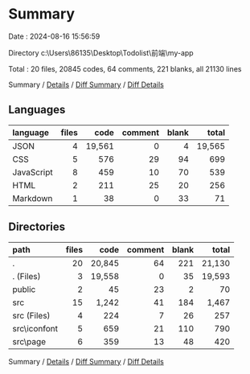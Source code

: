 # Summary

Date : 2024-08-16 15:56:59

Directory c:\\Users\\86135\\Desktop\\Todolist\\前端\\my-app

Total : 20 files,  20845 codes, 64 comments, 221 blanks, all 21130 lines

Summary / [Details](details.md) / [Diff Summary](diff.md) / [Diff Details](diff-details.md)

## Languages
| language | files | code | comment | blank | total |
| :--- | ---: | ---: | ---: | ---: | ---: |
| JSON | 4 | 19,561 | 0 | 4 | 19,565 |
| CSS | 5 | 576 | 29 | 94 | 699 |
| JavaScript | 8 | 459 | 10 | 70 | 539 |
| HTML | 2 | 211 | 25 | 20 | 256 |
| Markdown | 1 | 38 | 0 | 33 | 71 |

## Directories
| path | files | code | comment | blank | total |
| :--- | ---: | ---: | ---: | ---: | ---: |
| . | 20 | 20,845 | 64 | 221 | 21,130 |
| . (Files) | 3 | 19,558 | 0 | 35 | 19,593 |
| public | 2 | 45 | 23 | 2 | 70 |
| src | 15 | 1,242 | 41 | 184 | 1,467 |
| src (Files) | 4 | 224 | 7 | 26 | 257 |
| src\\iconfont | 5 | 659 | 21 | 110 | 790 |
| src\\page | 6 | 359 | 13 | 48 | 420 |

Summary / [Details](details.md) / [Diff Summary](diff.md) / [Diff Details](diff-details.md)